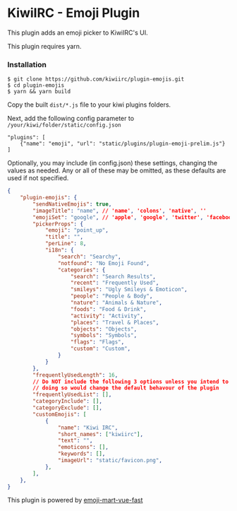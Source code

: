 # KiwiIRC - Emoji Plugin

This plugin adds an emoji picker to KiwiIRC's UI.

This plugin requires yarn.

### Installation

    $ git clone https://github.com/kiwiirc/plugin-emojis.git
    $ cd plugin-emojis
    $ yarn && yarn build

Copy the built `dist/*.js` file to your kiwi plugins folders.

Next, add the following config parameter to `/your/kiwi/folder/static/config.json`

    "plugins": [
        {"name": "emoji", "url": "static/plugins/plugin-emoji-prelim.js"}
    ]


Optionally, you may include (in config.json) these settings,
changing the values as needed. Any or all of these may be
omitted, as these defaults are used if not specified.

```json
{
    "plugin-emojis": {
        "sendNativeEmojis": true,
        "imageTitle": "name", // 'name', 'colons', 'native', ''
        "emojiSet": "google", // 'apple', 'google', 'twitter', 'facebook', 'native'
        "pickerProps": {
            "emoji": "point_up",
            "title": "",
            "perLine": 8,
            "i18n": {
                "search": "Searchy",
                "notfound": "No Emoji Found",
                "categories": {
                    "search": "Search Results",
                    "recent": "Frequently Used",
                    "smileys": "Ugly Smileys & Emoticon",
                    "people": "People & Body",
                    "nature": "Animals & Nature",
                    "foods": "Food & Drink",
                    "activity": "Activity",
                    "places": "Travel & Places",
                    "objects": "Objects",
                    "symbols": "Symbols",
                    "flags": "Flags",
                    "custom": "Custom",
                }
            }
        },
        "frequentlyUsedLength": 16,
        // Do NOT include the following 3 options unless you intend to set them
        // doing so would change the default behavour of the plugin
        "frequentlyUsedList": [],
        "categoryInclude": [],
        "categoryExclude": [],
        "customEmojis": [
            {
                "name": "Kiwi IRC",
                "short_names": ["kiwiirc"],
                "text": "",
                "emoticons": [],
                "keywords": [],
                "imageUrl": "static/favicon.png",
            },
        ],
    },
}
```

This plugin is powered by [emoji-mart-vue-fast](https://github.com/serebrov/emoji-mart-vue)
